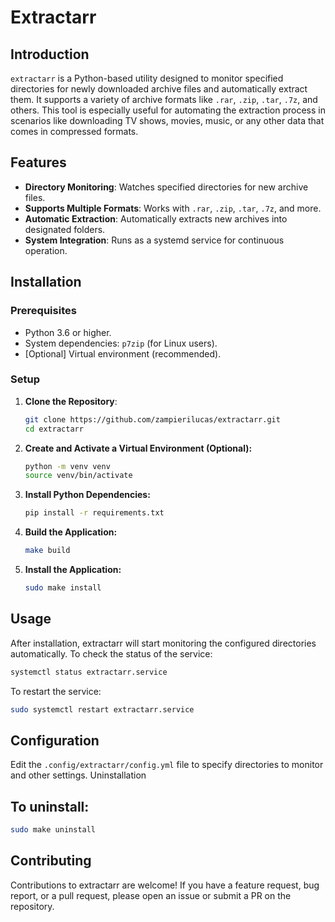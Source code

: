 # Extractarr

## Introduction

`extractarr` is a Python-based utility designed to monitor specified directories for newly downloaded archive files and automatically extract them. It supports a variety of archive formats like `.rar`, `.zip`, `.tar`, `.7z`, and others. This tool is especially useful for automating the extraction process in scenarios like downloading TV shows, movies, music, or any other data that comes in compressed formats.

## Features

- **Directory Monitoring**: Watches specified directories for new archive files.
- **Supports Multiple Formats**: Works with `.rar`, `.zip`, `.tar`, `.7z`, and more.
- **Automatic Extraction**: Automatically extracts new archives into designated folders.
- **System Integration**: Runs as a systemd service for continuous operation.

## Installation
### Prerequisites

- Python 3.6 or higher.
- System dependencies: `p7zip` (for Linux users).
- [Optional] Virtual environment (recommended).

### Setup

1. **Clone the Repository**:
   ```bash
   git clone https://github.com/zampierilucas/extractarr.git
   cd extractarr
   ```

2. **Create and Activate a Virtual Environment (Optional):**
    ```bash
    python -m venv venv
    source venv/bin/activate
    ```

3. **Install Python Dependencies:**
    ```bash
    pip install -r requirements.txt
    ```

4. **Build the Application:**
    ```bash
    make build
    ```

5. **Install the Application:**
    ```bash
    sudo make install
    ```

## Usage
After installation, extractarr will start monitoring the configured directories automatically.
To check the status of the service:

```bash
systemctl status extractarr.service
```

To restart the service:

```bash
sudo systemctl restart extractarr.service
```

## Configuration

Edit the `.config/extractarr/config.yml` file to specify directories to monitor and other settings.
Uninstallation

## To uninstall:
```bash
sudo make uninstall
```

## Contributing

Contributions to extractarr are welcome! If you have a feature request, bug report, or a pull request, please open an issue or submit a PR on the repository.
